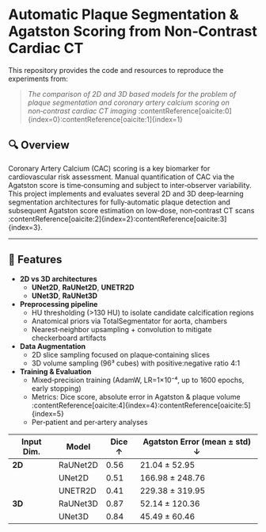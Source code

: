 # Automatic Plaque Segmentation & Agatston Scoring from Non‑Contrast Cardiac CT

This repository provides the code and resources to reproduce the experiments from:
> *The comparison of 2D and 3D based models for the problem of plaque segmentation and coronary artery calcium scoring on non‑contrast cardiac CT imaging* :contentReference[oaicite:0]{index=0}&#8203;:contentReference[oaicite:1]{index=1}

## 🔍 Overview

Coronary Artery Calcium (CAC) scoring is a key biomarker for cardiovascular risk assessment. Manual quantification of CAC via the Agatston score is time‑consuming and subject to inter‑observer variability. This project implements and evaluates several 2D and 3D deep‐learning segmentation architectures for fully‑automatic plaque detection and subsequent Agatston score estimation on low‑dose, non‑contrast CT scans :contentReference[oaicite:2]{index=2}&#8203;:contentReference[oaicite:3]{index=3}.

---

## 🚀 Features

- **2D vs 3D architectures**  
  - **UNet2D**, **RaUNet2D**, **UNETR2D**  
  - **UNet3D**, **RaUNet3D**  
- **Preprocessing pipeline**  
  - HU thresholding (>130 HU) to isolate candidate calcification regions  
  - Anatomical priors via TotalSegmentator for aorta, chambers  
  - Nearest‐neighbor upsampling + convolution to mitigate checkerboard artifacts  
- **Data Augmentation**  
  - 2D slice sampling focused on plaque‐containing slices  
  - 3D volume sampling (96³ cubes) with positive:negative ratio 4:1  
- **Training & Evaluation**  
  - Mixed‑precision training (AdamW, LR=1×10⁻⁴, up to 1600 epochs, early stopping)  
  - Metrics: Dice score, absolute error in Agatston & plaque volume :contentReference[oaicite:4]{index=4}&#8203;:contentReference[oaicite:5]{index=5}  
  - Per‑patient and per‑artery analyses
 
| Input Dim. | Model     | Dice ↑ | Agatston Error (mean ± std) ↓ |
|------------|-----------|--------|-------------------------------|
| **2D**     | RaUNet2D  | 0.56   | 21.04 ± 52.95                 |
|            | UNet2D    | 0.51   | 166.98 ± 248.76               |
|            | UNETR2D   | 0.41   | 229.38 ± 319.95               |
| **3D**     | RaUNet3D  | 0.87   | 52.14 ± 120.36                |
|            | UNet3D    | 0.84   | 45.49 ± 60.46                 |
